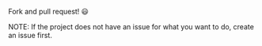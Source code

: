 Fork and pull request! 😃

NOTE: If the project does not have an issue for what you want to do, create an issue first.
